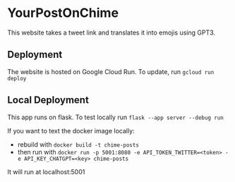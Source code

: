 # YourPostOnChime

This website takes a tweet link and translates it into emojis using GPT3.


## Deployment

The website is hosted on Google Cloud Run. To update, run `gcloud run deploy`


## Local Deployment

This app runs on flask. To test locally run `flask --app server --debug run`



If you want to text the docker image locally:
- rebuild with `docker build -t chime-posts`
- then run with `docker run -p 5001:8080 -e API_TOKEN_TWITTER=<token> -e API_KEY_CHATGPT=<key> chime-posts`

It will run at localhost:5001